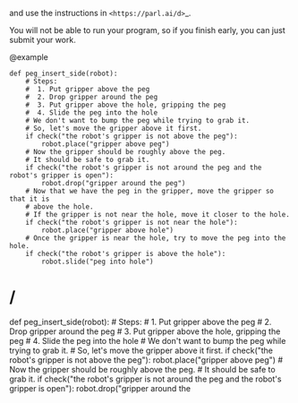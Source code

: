 

and use the instructions in `<https://parl.ai/d>`_.

You will not be able to run your program, so if you finish early, you can
just submit your work.


@example

    def peg_insert_side(robot):
        # Steps:
        #  1. Put gripper above the peg
        #  2. Drop gripper around the peg
        #  3. Put gripper above the hole, gripping the peg
        #  4. Slide the peg into the hole
        # We don't want to bump the peg while trying to grab it.
        # So, let's move the gripper above it first.
        if check("the robot's gripper is not above the peg"):
            robot.place("gripper above peg")
        # Now the gripper should be roughly above the peg.
        # It should be safe to grab it.
        if check("the robot's gripper is not around the peg and the robot's gripper is open"):
            robot.drop("gripper around the peg")
        # Now that we have the peg in the gripper, move the gripper so that it is
        # above the hole.
        # If the gripper is not near the hole, move it closer to the hole.
        if check("the robot's gripper is not near the hole"):
            robot.place("gripper above hole")
        # Once the gripper is near the hole, try to move the peg into the hole.
        if check("the robot's gripper is above the hole"):
            robot.slide("peg into hole")

# /
def peg_insert_side(robot):
    # Steps:
    #  1. Put gripper above the peg
    #  2. Drop gripper around the peg
    #  3. Put gripper above the hole, gripping the peg
    #  4. Slide the peg into the hole
    # We don't want to bump the peg while trying to grab it.
    # So, let's move the gripper above it first.
    if check("the robot's gripper is not above the peg"):
        robot.place("gripper above peg")
    # Now the gripper should be roughly above the peg.
    # It should be safe to grab it.
    if check("the robot's gripper is not around the peg and the robot's gripper is open"):
        robot.drop("gripper around the